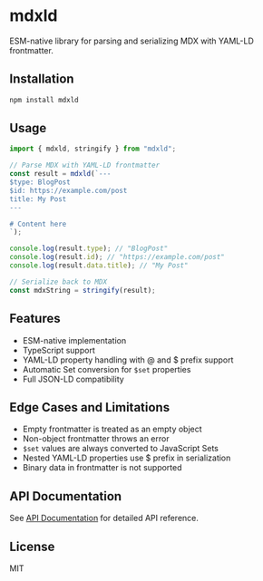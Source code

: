 # mdxld

ESM-native library for parsing and serializing MDX with YAML-LD frontmatter.

## Installation

```bash
npm install mdxld
```

## Usage

```typescript
import { mdxld, stringify } from "mdxld";

// Parse MDX with YAML-LD frontmatter
const result = mdxld(`---
$type: BlogPost
$id: https://example.com/post
title: My Post
---

# Content here
`);

console.log(result.type); // "BlogPost"
console.log(result.id); // "https://example.com/post"
console.log(result.data.title); // "My Post"

// Serialize back to MDX
const mdxString = stringify(result);
```

## Features

- ESM-native implementation
- TypeScript support
- YAML-LD property handling with @ and $ prefix support
- Automatic Set conversion for `$set` properties
- Full JSON-LD compatibility

## Edge Cases and Limitations

- Empty frontmatter is treated as an empty object
- Non-object frontmatter throws an error
- `$set` values are always converted to JavaScript Sets
- Nested YAML-LD properties use $ prefix in serialization
- Binary data in frontmatter is not supported

## API Documentation

See [API Documentation](./docs/index.html) for detailed API reference.

## License

MIT

